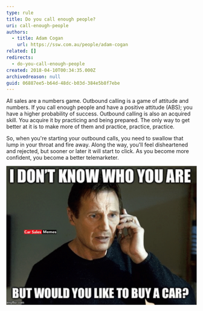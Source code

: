 ```yaml
---
type: rule
title: Do you call enough people?
uri: call-enough-people
authors:
  - title: Adam Cogan
    url: https://ssw.com.au/people/adam-cogan
related: []
redirects:
  - do-you-call-enough-people
created: 2018-04-10T00:34:35.000Z
archivedreason: null
guid: 06887ee5-b64d-48dc-b03d-384e5b8f7ebe
---
```

All sales are a numbers game. Outbound calling is a game of attitude and numbers. If you call enough people and have a positive attitude (ABS); you have a higher probability of success. Outbound calling is also an acquired skill. You acquire it by practicing and being prepared. The only way to get better at it is to make more of them and practice, practice, practice. 

<!--endintro-->

So, when you're starting your outbound calls, you need to swallow that lump in your throat and fire away. Along the way, you'll feel disheartened and rejected, but sooner or later it will start to click. As you become more confident, you become a better telemarketer.

![](car-sales-meme.jpg)